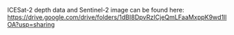 ICESat-2 depth data and Sentinel-2 image can be found here: https://drive.google.com/drive/folders/1dBI8DpvRzICjeQmLFaaMxppK9wd1llOA?usp=sharing
